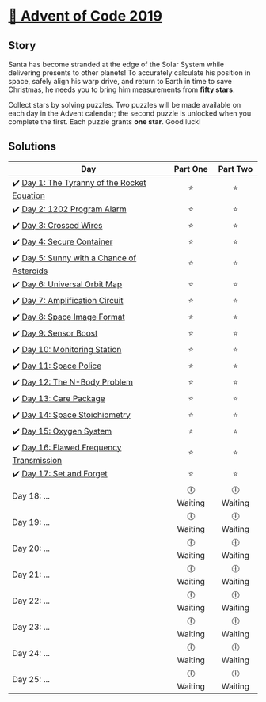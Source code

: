 # [🎄 Advent of Code 2019](https://adventofcode.com/2019)

## Story
Santa has become stranded at the edge of the Solar System while delivering presents to other planets! To accurately calculate his position in space, safely align his warp drive, and return to Earth in time to save Christmas, he needs you to bring him measurements from **fifty stars**.

Collect stars by solving puzzles. Two puzzles will be made available on each day in the Advent calendar; the second puzzle is unlocked when you complete the first. Each puzzle grants **one star**. Good luck!

## Solutions
|  Day  | Part One | Part Two | 
|---|:---:|:---:|
|✔️ [Day 1: The Tyranny of the Rocket Equation](https://github.com/kryha5555/Advent-of-Code-2019/tree/master/Day%2001 "Day 1: The Tyranny of the Rocket Equation") | ⭐️ | ⭐️ |
|✔️ [Day 2: 1202 Program Alarm](https://github.com/kryha5555/Advent-of-Code-2019/tree/master/Day%2002 "Day 2: 1202 Program Alarm") | ⭐️ | ⭐️ |
|✔️ [Day 3: Crossed Wires](https://github.com/kryha5555/Advent-of-Code-2019/tree/master/Day%2003 "Day 3: Crossed Wires") | ⭐️ | ⭐️ |
|✔️ [Day 4: Secure Container](https://github.com/kryha5555/Advent-of-Code-2019/tree/master/Day%2004 "Day 4: Secure Container") | ⭐️ | ⭐️ |
|✔️ [Day 5: Sunny with a Chance of Asteroids](https://github.com/kryha5555/Advent-of-Code-2019/tree/master/Day%2005 "Day 5: Sunny with a Chance of Asteroids") | ⭐️ | ⭐️ |
|✔️ [Day 6: Universal Orbit Map](https://github.com/kryha5555/Advent-of-Code-2019/tree/master/Day%2006 "Day 6: Universal Orbit Map") | ⭐️ | ⭐️ |
|✔️ [Day 7: Amplification Circuit](https://github.com/kryha5555/Advent-of-Code-2019/tree/master/Day%2007 "Day 7: Amplification Circuit") | ⭐️ | ⭐️ |
|✔️ [Day 8: Space Image Format](https://github.com/kryha5555/Advent-of-Code-2019/tree/master/Day%2008 "Day 8: Space Image Format") | ⭐️ | ⭐️ |
|✔️ [Day 9: Sensor Boost](https://github.com/kryha5555/Advent-of-Code-2019/tree/master/Day%2009 "Day 9: Sensor Boost") | ⭐️ | ⭐️ |
|✔️ [Day 10: Monitoring Station](https://github.com/kryha5555/Advent-of-Code-2019/tree/master/Day%2010 "Day 10: Monitoring Station") | ⭐️ | ⭐️ |
|✔️ [Day 11: Space Police](https://github.com/kryha5555/Advent-of-Code-2019/tree/master/Day%2011 "Day 11: Space Police") | ⭐️ | ⭐️ |
|✔️ [Day 12: The N-Body Problem](https://github.com/kryha5555/Advent-of-Code-2019/tree/master/Day%2012 "Day 12: The N-Body Problem") | ⭐️ | ⭐️ |
|✔️ [Day 13: Care Package](https://github.com/kryha5555/Advent-of-Code-2019/tree/master/Day%2013 "Day 13: Care Package") | ⭐️ | ⭐️ |
|✔️ [Day 14: Space Stoichiometry](https://github.com/kryha5555/Advent-of-Code-2019/tree/master/Day%2014 "Day 14: Space Stoichiometry") | ⭐️ | ⭐️ |
|✔️ [Day 15: Oxygen System](https://github.com/kryha5555/Advent-of-Code-2019/tree/master/Day%2015 "Day 15: Oxygen System") | ⭐️ | ⭐️ |
|✔️ [Day 16: Flawed Frequency Transmission](https://github.com/kryha5555/Advent-of-Code-2019/tree/master/Day%2016 "Day 16: Flawed Frequency Transmission") | ⭐️ | ⭐️ |
|✔️ [Day 17: Set and Forget](https://github.com/kryha5555/Advent-of-Code-2019/tree/master/Day%2017 "Day 17: Set and Forget") | ⭐️ | ⭐️ |
| Day 18: ...| 🕕 Waiting | 🕕 Waiting  |
| Day 19: ...| 🕕 Waiting | 🕕 Waiting  |
| Day 20: ...| 🕕 Waiting | 🕕 Waiting  |
| Day 21: ...| 🕕 Waiting | 🕕 Waiting  |
| Day 22: ...| 🕕 Waiting | 🕕 Waiting  |
| Day 23: ...| 🕕 Waiting | 🕕 Waiting  |
| Day 24: ...| 🕕 Waiting | 🕕 Waiting  |
| Day 25: ...| 🕕 Waiting | 🕕 Waiting  |